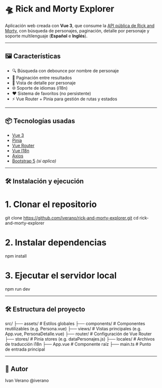 # 🛸 Rick and Morty Explorer

Aplicación web creada con **Vue 3**, que consume la [API pública de Rick and Morty](https://rickandmortyapi.com/), con búsqueda de personajes, paginación, detalle por personaje y soporte multilenguaje (**Español** e **Inglés**).

---

## 🖼️ Características

- 🔍 Búsqueda con debounce por nombre de personaje
- 📄 Paginación entre resultados
- 📁 Vista de detalle por personaje
- 🌐 Soporte de idiomas (i18n)
- ❤️ Sistema de favoritos (no persistente)
- ⚡ Vue Router + Pinia para gestión de rutas y estados

---

## 📦 Tecnologías usadas

- [Vue 3](https://vuejs.org/)
- [Pinia](https://pinia.vuejs.org/)
- [Vue Router](https://router.vuejs.org/)
- [Vue I18n](https://vue-i18n.intlify.dev/)
- [Axios](https://axios-http.com/)
- [Bootstrap 5](https://getbootstrap.com/) *(si aplica)*

---

## 🛠️ Instalación y ejecución

# 1. Clonar el repositorio
git clone https://github.com/iverano/rick-and-morty-explorer.git
cd rick-and-morty-explorer

# 2. Instalar dependencias
npm install

# 3. Ejecutar el servidor local
npm run dev

--- 
## 🛠️ Estructura del proyecto

src/
├── assets/            # Estilos globales
├── components/        # Componentes reutilizables (e.g. Persona.vue)
├── views/             # Vistas principales (e.g. App.vue, PersonaDetalle.vue)
├── router/            # Configuración de Vue Router
├── stores/            # Pinia stores (e.g. dataPersonajes.js)
├── locales/           # Archivos de traducción i18n
├── App.vue            # Componente raíz
├── main.ts            # Punto de entrada principal

---

## 👤 Autor
Ivan Verano
@iverano
